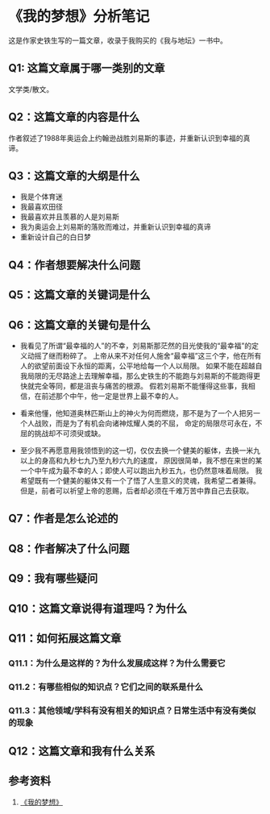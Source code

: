 # 《我的梦想》分析笔记

这是作家史铁生写的一篇文章，收录于我购买的《我与地坛》一书中。

## Q1: 这篇文章属于哪一类别的文章

文学类/散文。

## Q2：这篇文章的内容是什么

作者叙述了1988年奥运会上约翰逊战胜刘易斯的事迹，并重新认识到幸福的真谛。

## Q3：这篇文章的大纲是什么

- 我是个体育迷
- 我最喜欢田径
- 我最喜欢并且羡慕的人是刘易斯
- 我为奥运会上刘易斯的落败而难过，并重新认识到幸福的真谛
- 重新设计自己的白日梦

## Q4：作者想要解决什么问题

## Q5：这篇文章的关键词是什么

## Q6：这篇文章的关键句是什么

- 我看见了所谓“最幸福的人”的不幸，刘易斯那茫然的目光使我的“最幸福”的定义动摇了继而粉碎了。
  上帝从来不对任何人施舍“最幸福”这三个字，他在所有人的欲望前面设下永恒的距离，公平地给每一个人以局限。
  如果不能在超越自我局限的无尽路途上去理解幸福，那么史铁生的不能跑与刘易斯的不能跑得更快就完全等同，都是沮丧与痛苦的根源。
  假若刘易斯不能懂得这些事，我相信，在前述那个中午，他一定是世界上最不幸的人。

- 看来他懂，他知道奥林匹斯山上的神火为何而燃烧，那不是为了一个人把另一个人战败，而是为了有机会向诸神炫耀人类的不屈，
  命定的局限尽可永在，不屈的挑战却不可须臾或缺。

- 至少我不再愿意用我领悟到的这一切，仅仅去换一个健美的躯体，去换一米九以上的身高和九秒七九乃至九秒六九的速度，
  原因很简单，我不想在来世的某一个中午成为最不幸的人；即使人可以跑出九秒五九，也仍然意味着局限。
  我希望既有一个健美的躯体又有一个了悟了人生意义的灵魂，我希望二者兼得。
  但是，前者可以祈望上帝的恩赐，后者却必须在千难万苦中靠自己去获取。

## Q7：作者是怎么论述的

## Q8：作者解决了什么问题

## Q9：我有哪些疑问

## Q10：这篇文章说得有道理吗？为什么

## Q11：如何拓展这篇文章

### Q11.1：为什么是这样的？为什么发展成这样？为什么需要它

### Q11.2：有哪些相似的知识点？它们之间的联系是什么

### Q11.3：其他领域/学科有没有相关的知识点？日常生活中有没有类似的现象

## Q12：这篇文章和我有什么关系

## 参考资料

1. [《我的梦想》](http://www.dushu369.com/shici/HTML/82254.html)
